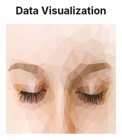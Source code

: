 <h1 align="center">Data Visualization</h1>
<p align="center">
<img src='image.jpg', width='300', height='300'>
</p>
